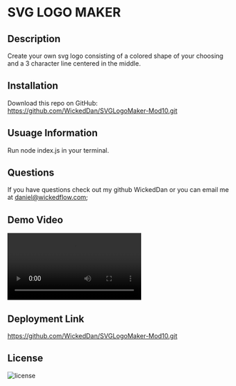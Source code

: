 
# SVG LOGO MAKER
## Description
Create your own svg logo consisting of a colored shape of your choosing  and a 3 character line centered in the middle.
## Installation
Download this repo on GitHub: https://github.com/WickedDan/SVGLogoMaker-Mod10.git
## Usuage Information
Run node index.js in your terminal.
## Questions 
If you have questions check out my github WickedDan or you can email me at daniel@wickedflow.com;
## Demo Video
<video controls src="assets/2024-07-25 16-57-05.mp4" title="Demo-Vid"></video>

## Deployment Link
https://github.com/WickedDan/SVGLogoMaker-Mod10.git
## License
![license](https://img.shields.io/badge/MIT-License-blue)
            